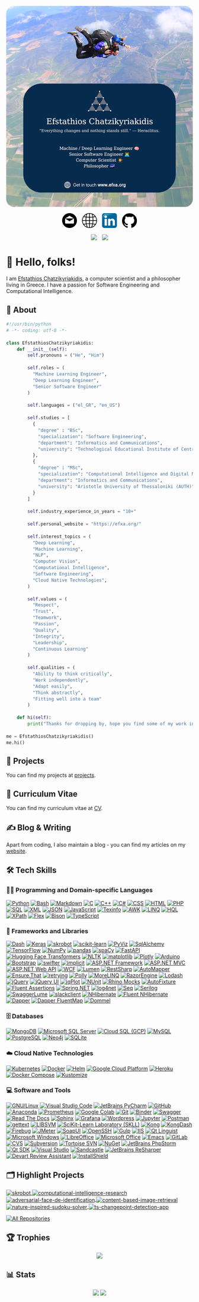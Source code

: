 <p align="center">
  <img src="https://github.com/efstathios-chatzikyriakidis/efstathios-chatzikyriakidis/blob/main/assets/header-image.png" />
</p>

<p align="center">
  <a href= "https://efxa.org/contact/"><img height="40" src="https://github.com/efstathios-chatzikyriakidis/efstathios-chatzikyriakidis/blob/main/assets/email-icon.svg" hspace="5"></a>
  <a href= "https://efxa.org/"><img height="40" src="https://github.com/efstathios-chatzikyriakidis/efstathios-chatzikyriakidis/blob/main/assets/globe-icon.svg" hspace="5"></a>
  <a href= "https://www.linkedin.com/in/efstathioschatzikyriakidis"><img height="40" src="https://github.com/efstathios-chatzikyriakidis/efstathios-chatzikyriakidis/blob/main/assets/linkedin-icon.svg" hspace="5"></a>
  <a href= "https://github.com/efstathios-chatzikyriakidis"><img height="40" src="https://github.com/efstathios-chatzikyriakidis/efstathios-chatzikyriakidis/blob/main/assets/github-icon.svg" hspace="5"></a>
</p>

<p align="center">
  <img src="https://img.shields.io/github/followers/efstathios-chatzikyriakidis?label=Follow&style=social" hspace="5">
  <img src="https://visitor-badge.glitch.me/badge?page_id=efstathios.chatzikyriakidis.github" hspace="5">
</p>

# 👋 Hello, folks!

I am <a href= "https://efxa.org/">Efstathios Chatzikyriakidis</a>, a computer scientist and a philosopher living in Greece. I have a passion for Software Engineering and Computational Intelligence.

## 💬 About

```python
#!/usr/bin/python
# -*- coding: utf-8 -*-

class EfstathiosChatzikyriakidis:
    def __init__(self):
        self.pronouns = ("He", "Him")

        self.roles = (
          "Machine Learning Engineer",
          "Deep Learning Engineer",
          "Senior Software Engineer"
        )

        self.languages = ("el_GR", "en_US")

        self.studies = [
          {
            "degree" : "BSc",
            "specialization": "Software Engineering",
            "department": "Informatics and Communications",
            "university": "Technological Educational Institute of Central Macedonia"
          },
          {
            "degree" : "MSc",
            "specialization": "Computational Intelligence and Digital Media",
            "department": "Informatics and Communications",
            "university": "Aristotle University of Thessaloniki (AUTH)"
          }
        ]

        self.industry_experience_in_years = "10+"

        self.personal_website = "https://efxa.org/"

        self.interest_topics = (
          "Deep Learning",
          "Machine Learning",
          "NLP",
          "Computer Vision",
          "Computational Intelligence",
          "Software Engineering",
          "Cloud Native Technologies",
        )

        self.values = (
          "Respect",
          "Trust",
          "Teamwork",
          "Passion",
          "Quality",
          "Integrity",
          "Leadership",
          "Continuous Learning"
        )

        self.qualities = (
          "Ability to think critically",
          "Work independently",
          "Adapt easily",
          "Think abstractly",
          "Fitting well into a team"
        )

    def hi(self):
        print("Thanks for dropping by, hope you find some of my work interesting.")

me = EfstathiosChatzikyriakidis()
me.hi()
```

## 📘 Projects

You can find my projects at [projects](https://efxa.org/category/projects/).

## 📃 Curriculum Vitae

You can find my curriculum vitae at [CV](https://efxa.org/curriculum-vitae/).

## ✍️ Blog & Writing

Apart from coding, I also maintain a blog - you can find my articles on my [website](https://efxa.org/).

## 🛠️ Tech Skills

### 👨‍💻 Programming and Domain-specific Languages

<p>
    <a href="https://github.com/search?q=user%3Aefstathios-chatzikyriakidis+language%3Apython">         <img alt="Python"           src="https://img.shields.io/badge/Python-85019b.svg"></a>
    <a href="https://github.com/search?q=user%3Aefstathios-chatzikyriakidis+language%3Abash">           <img alt="Bash"             src="https://img.shields.io/badge/Bash-a45969.svg"></a>
    <a href="https://github.com/search?q=user%3Aefstathios-chatzikyriakidis+language%3Amarkdown">       <img alt="Markdown"         src="https://img.shields.io/badge/Markdown-85019b.svg"></a>
    <a href="https://github.com/search?q=user%3Aefstathios-chatzikyriakidis+language%3Ac">              <img alt="C"                src="https://img.shields.io/badge/C-D00000.svg"></a>
    <a href="https://github.com/search?q=user%3Aefstathios-chatzikyriakidis+language%3Acpp">            <img alt="C++"              src="https://img.shields.io/badge/C++-0f0ba7.svg"></a>
    <a href="https://github.com/search?q=user%3Aefstathios-chatzikyriakidis+language%3Acsharp">         <img alt="C#"               src="https://img.shields.io/badge/C%23-3471e3.svg"></a>
    <a href="https://github.com/search?q=user%3Aefstathios-chatzikyriakidis+language%3Acss">            <img alt="CSS"              src="https://img.shields.io/badge/CSS-14354C.svg"></a>
    <a href="https://github.com/search?q=user%3Aefstathios-chatzikyriakidis+language%3Ahtml">           <img alt="HTML"             src="https://img.shields.io/badge/HTML-FF6F00.svg"></a>
    <a href="https://github.com/search?q=user%3Aefstathios-chatzikyriakidis+language%3Aphp">            <img alt="PHP"              src="https://img.shields.io/badge/PHP-14354C.svg"></a>
    <a href="https://github.com/search?q=user%3Aefstathios-chatzikyriakidis+language%3Asql">            <img alt="SQL"              src="https://img.shields.io/badge/SQL-a45969.svg"></a>
    <a href="https://github.com/search?q=user%3Aefstathios-chatzikyriakidis+language%3Axml">            <img alt="XML"              src="https://img.shields.io/badge/XML-FF6F00.svg"></a>
    <a href="https://github.com/search?q=user%3Aefstathios-chatzikyriakidis+language%3Ajson">           <img alt="JSON"             src="https://img.shields.io/badge/JSOn-85019b.svg"></a>
    <a href="https://github.com/search?q=user%3Aefstathios-chatzikyriakidis+language%3Ajavascript">     <img alt="JavaScript"       src="https://img.shields.io/badge/JavaScript-0f0ba7.svg"></a>
    <a href="https://github.com/search?q=user%3Aefstathios-chatzikyriakidis+extension%3Atexi">          <img alt="Texinfo"          src="https://img.shields.io/badge/Texinfo-14354C.svg"></a>
    <a href="https://github.com/search?q=user%3Aefstathios-chatzikyriakidis+language%3Aawk">            <img alt="AWK"              src="https://img.shields.io/badge/AWK-3471e3.svg"></a>
    <a href="#">                                                                                        <img alt="LINQ"             src="https://img.shields.io/badge/LINQ-14354C.svg"></a>
    <a href="#">                                                                                        <img alt="HQL"              src="https://img.shields.io/badge/HQL-FF6F00.svg"></a>
    <a href="#">                                                                                        <img alt="XPath"            src="https://img.shields.io/badge/XPath-a45969.svg"></a>
    <a href="https://github.com/search?q=user%3Aefstathios-chatzikyriakidis+extension%3Alex">           <img alt="Flex"             src="https://img.shields.io/badge/Flex-14354C.svg"></a>
    <a href="https://github.com/search?q=user%3Aefstathios-chatzikyriakidis+extension%3Ay">             <img alt="Bison"            src="https://img.shields.io/badge/Bison-85019b.svg"></a>
    <a href="https://github.com/search?q=user%3Aefstathios-chatzikyriakidis+language%3Atypescript">     <img alt="TypeScript"       src="https://img.shields.io/badge/TypeScript-0f0ba7.svg"></a>
</p>

### 🧰 Frameworks and Libraries

<p>
    <a href="https://plotly.com/dash/">                                         <img alt="Dash"                         src="https://img.shields.io/badge/Dash-a45969.svg"></a>
    <a href="https://keras.io/">                                                <img alt="Keras"                        src="https://img.shields.io/badge/Keras-3471e3.svg"></a>
    <a href="https://skrobot.readthedocs.io/">                                  <img alt="skrobot"                      src="https://img.shields.io/badge/skrobot-0f0ba7.svg"></a>
    <a href="https://scikit-learn.org/">                                        <img alt="scikit-learn"                 src="https://img.shields.io/badge/scikit--learn-85019b.svg"></a>
    <a href="https://pyviz.org/">                                               <img alt="PyViz"                        src="https://img.shields.io/badge/PyViz-14354C.svg"></a>
    <a href="https://www.sqlalchemy.org/">                                      <img alt="SqlAlchemy"                   src="https://img.shields.io/badge/SqlAlchemy-FF6F00.svg"></a>
    <a href="https://www.tensorflow.org/">                                      <img alt="TensorFlow"                   src="https://img.shields.io/badge/TensorFlow-14354C.svg"></a>
    <a href="https://numpy.org/">                                               <img alt="NumPy"                        src="https://img.shields.io/badge/NumPy-FF6F00.svg"></a>
    <a href="https://pandas.pydata.org/">                                       <img alt="pandas"                       src="https://img.shields.io/badge/pandas-3471e3.svg"></a>
    <a href="https://spacy.io/">                                                <img alt="spaCy"                        src="https://img.shields.io/badge/spaCy-FF6F00.svg"></a>
    <a href="https://fastapi.tiangolo.com/">                                    <img alt="FastAPI"                      src="https://img.shields.io/badge/FastAPI-245227.svg"></a>
    <a href="https://huggingface.co/">                                          <img alt="Hugging Face Transformers"    src="https://img.shields.io/badge/Hugging Face Transformers-3471e3.svg"></a>
    <a href="https://www.nltk.org/">                                            <img alt="NLTK"                         src="https://img.shields.io/badge/NLTK-14354C.svg"></a>
    <a href="https://matplotlib.org/">                                          <img alt="matplotlib"                   src="https://img.shields.io/badge/matplotlib-D00000.svg"></a>
    <a href="https://plotly.com/">                                              <img alt="Plotly"                       src="https://img.shields.io/badge/Plotly-FF6F00.svg"></a>
    <a href="https://www.arduino.cc/">                                          <img alt="Arduino"                      src="https://img.shields.io/badge/Arduino-14354C.svg"></a>
    <a href="https://getbootstrap.com/">                                        <img alt="Bootstrap"                    src="https://img.shields.io/badge/Bootstrap-85019b.svg"></a>
    <a href="https://pypi.org/project/swifter/">                                <img alt="swifter"                      src="https://img.shields.io/badge/swifter-3471e3.svg"></a>
    <a href="https://implicit.readthedocs.io/">                                 <img alt="implicit"                     src="https://img.shields.io/badge/implicit-0f0ba7.svg"></a>
    <a href="https://en.wikipedia.org/wiki/ASP.NET">                            <img alt="ASP.NET Framework"            src="https://img.shields.io/badge/ASP.NET Framework-14354C.svg"></a>
    <a href="https://en.wikipedia.org/wiki/ASP.NET_MVC">                        <img alt="ASP.NET MVC"                  src="https://img.shields.io/badge/ASP.NET MVC-D00000.svg"></a>
    <a href="https://en.wikipedia.org/wiki/ASP.NET_Web_API">                    <img alt="ASP.NET Web API"              src="https://img.shields.io/badge/ASP.NET Web API-245227.svg"></a>
    <a href="https://en.wikipedia.org/wiki/Windows_Communication_Foundation">   <img alt="WCF"                          src="https://img.shields.io/badge/WCF-14354C.svg"></a>
    <a href="https://lumen.laravel.com/">                                       <img alt="Lumen"                        src="https://img.shields.io/badge/Lumen-85019b.svg"></a>
    <a href="https://restsharp.dev/">                                           <img alt="RestSharp"                    src="https://img.shields.io/badge/RestSharp-FF6F00.svg"></a>
    <a href="https://automapper.org/">                                          <img alt="AutoMapper"                   src="https://img.shields.io/badge/AutoMapper-3471e3.svg"></a>
    <a href="https://www.nuget.org/packages/ensure.that">                       <img alt="Ensure.That"                  src="https://img.shields.io/badge/Ensure.That-0f0ba7.svg"></a>
    <a href="https://pypi.org/project/retrying/">                               <img alt="retrying"                     src="https://img.shields.io/badge/retrying-14354C.svg"></a>
    <a href="https://www.thepollyproject.org/">                                 <img alt="Polly"                        src="https://img.shields.io/badge/Polly-FF6F00.svg"></a>
    <a href="https://morelinq.github.io/">                                      <img alt="MoreLINQ"                     src="https://img.shields.io/badge/MoreLINQ-14354C.svg"></a>
    <a href="https://antaris.github.io/RazorEngine/">                           <img alt="RazorEngine"                  src="https://img.shields.io/badge/RazorEngine-0f0ba7.svg"></a>
    <a href="https://lodash.com/">                                              <img alt="Lodash"                       src="https://img.shields.io/badge/Lodash-a45969.svg"></a>
    <a href="https://jquery.com/">                                              <img alt="jQuery"                       src="https://img.shields.io/badge/jQuery-FF6F00.svg"></a>
    <a href="https://jqueryui.com/">                                            <img alt="jQuery UI"                    src="https://img.shields.io/badge/jQuery UI-245227.svg"></a>
    <a href="https://www.jqplot.com/">                                          <img alt="jqPlot"                       src="https://img.shields.io/badge/jqPlot-3471e3.svg"></a>
    <a href="https://nunit.org/">                                               <img alt="NUnit"                        src="https://img.shields.io/badge/NUnit-0f0ba7.svg"></a>
    <a href="https://hibernatingrhinos.com/oss/rhino-mocks">                    <img alt="Rhino Mocks"                  src="https://img.shields.io/badge/Rhino Mocks-85019b.svg"></a>
    <a href="https://autofixture.github.io/docs/quick-start/">                  <img alt="AutoFixture"                  src="https://img.shields.io/badge/AutoFixture-FF6F00.svg"></a>
    <a href="https://fluentassertions.com/introduction">                        <img alt="Fluent Assertions"            src="https://img.shields.io/badge/Fluent Assertions-3471e3.svg"></a>
    <a href="https://springframework.net/">                                     <img alt="Spring.NET"                   src="https://img.shields.io/badge/Spring.NET-14354C.svg"></a>
    <a href="https://logging.apache.org/log4net/">                              <img alt="log4net"                      src="https://img.shields.io/badge/log4net-0f0ba7.svg"></a>
    <a href="https://datalust.co/seq">                                          <img alt="Seq"                          src="https://img.shields.io/badge/Seq-14354C.svg"></a>
    <a href="https://serilog.net/">                                             <img alt="Serilog"                      src="https://img.shields.io/badge/Serilog-245227.svg"></a>
    <a href="https://github.com/DarkaOnLine/SwaggerLume">                       <img alt="SwaggerLume"                  src="https://img.shields.io/badge/SwaggerLume-FF6F00.svg"></a>
    <a href="https://pypi.org/project/slackclient/">                            <img alt="slackclient"                  src="https://img.shields.io/badge/slackclient-0f0ba7.svg"></a>
    <a href="https://nhibernate.info/">                                         <img alt="NHibernate"                   src="https://img.shields.io/badge/NHibernate-a45969.svg"></a>
    <a href="https://github.com/nhibernate/fluent-nhibernate/wiki">             <img alt="Fluent NHibernate"            src="https://img.shields.io/badge/Fluent NHibernate-FF6F00.svg"></a>
    <a href="https://dapper-tutorial.net/">                                     <img alt="Dapper"                       src="https://img.shields.io/badge/Dapper-3471e3.svg"></a>
    <a href="https://dapper-tutorial.net/dapper-fluentmap">                     <img alt="Dapper FluentMap"             src="https://img.shields.io/badge/Dapper FluentMap-85019b.svg"></a>
    <a href="https://github.com/henkmollema/Dommel">                            <img alt="Dommel"                       src="https://img.shields.io/badge/Dommel-245227.svg"></a>
</p>

### 🗄️ Databases

<p>
    <a href="https://www.mongodb.com/">                                 <img alt="MongoDB"                  src="https://img.shields.io/badge/MongoDB-14354C.svg"></a>
    <a href="https://en.wikipedia.org/wiki/Microsoft_SQL_Server">       <img alt="Microsoft SQL Server"     src="https://img.shields.io/badge/Microsoft SQL Server-3471e3.svg"></a>
    <a href="https://cloud.google.com/sql">                             <img alt="Cloud SQL (GCP)"          src="https://img.shields.io/badge/Cloud SQL (GCP)-D00000.svg"></a>
    <a href="https://www.mysql.com/">                                   <img alt="MySQL"                    src="https://img.shields.io/badge/MySQL-245227.svg"></a>
    <a href="https://www.postgresql.org/">                              <img alt="PostgreSQL"               src="https://img.shields.io/badge/PostgreSQL-FF6F00.svg"></a>
    <a href="https://neo4j.com/">                                       <img alt="Neo4j"                    src="https://img.shields.io/badge/Neo4j-14354C.svg"></a>
    <a href="https://www.sqlite.org/index.html">                        <img alt="SQLite"                   src="https://img.shields.io/badge/SQLite-3471e3.svg"></a>
</p>

### ☁️ Cloud Native Technologies

<p>
    <a href="https://kubernetes.io/">               <img alt="Kubernetes"               src="https://img.shields.io/badge/Kubernetes-3471e3.svg"></a>
    <a href="https://www.docker.com/">              <img alt="Docker"                   src="https://img.shields.io/badge/Docker-a45969.svg"></a>
    <a href="https://helm.sh/">                     <img alt="Helm"                     src="https://img.shields.io/badge/Helm-D00000.svg"></a>
    <a href="https://cloud.google.com">             <img alt="Google Cloud Platform"    src="https://img.shields.io/badge/Google Cloud Platform-245227.svg"></a>
    <a href="https://www.heroku.com/">              <img alt="Heroku"                   src="https://img.shields.io/badge/Heroku-14354C.svg"></a>
    <a href="https://docs.docker.com/compose/">     <img alt="Docker Compose"           src="https://img.shields.io/badge/Docker Compose-FF6F00.svg"></a>
    <a href="https://kustomize.io/">                <img alt="Kustomize"                src="https://img.shields.io/badge/Kustomize-a45969.svg"></a>
</p>

### 💻 Software and Tools

<p>
   <a href="https://en.wikipedia.org/wiki/Linux">                                   <img alt="GNU/Linux"                               src="https://img.shields.io/badge/GNU/Linux-85019b.svg"></a>
   <a href="https://code.visualstudio.com/">                                        <img alt="Visual Studio Code"                      src="https://img.shields.io/badge/Visual Studio Code-a45969.svg"></a>
   <a href="https://www.jetbrains.com/pycharm">                                     <img alt="JetBrains PyCharm"                       src="https://img.shields.io/badge/JetBrains PyCharm-D00000.svg"></a>
   <a href="https://github.com/">                                                   <img alt="GitHub"                                  src="https://img.shields.io/badge/GitHub-3471e3.svg"></a>
   <a href="https://www.anaconda.com/">                                             <img alt="Anaconda"                                src="https://img.shields.io/badge/Anaconda-0f0ba7.svg"></a>
   <a href="https://prometheus.io/">                                                <img alt="Prometheus"                              src="https://img.shields.io/badge/Prometheus-245227.svg"></a>
   <a href="https://research.google.com/colaboratory/">                             <img alt="Google Colab"                            src="https://img.shields.io/badge/Google Colab-FF6F00.svg"></a>
   <a href="https://git-scm.com/">                                                  <img alt="Git"                                     src="https://img.shields.io/badge/Git-0f0ba7.svg"></a>
   <a href="https://mybinder.org/">                                                 <img alt="Binder"                                  src="https://img.shields.io/badge/Binder-85019b.svg"></a>
   <a href="https://swagger.io/">                                                   <img alt="Swagger"                                 src="https://img.shields.io/badge/Swagger-a45969.svg"></a>
   <a href="https://readthedocs.org/">                                              <img alt="Read The Docs"                           src="https://img.shields.io/badge/Read The Docs-D00000.svg"></a>
   <a href="https://www.sphinx-doc.org/">                                           <img alt="Sphinx"                                  src="https://img.shields.io/badge/Sphinx-3471e3.svg"></a>
   <a href="https://grafana.com/">                                                  <img alt="Grafana"                                 src="https://img.shields.io/badge/Grafana-0f0ba7.svg"></a>
   <a href="https://wordpress.org/">                                                <img alt="Wordpress"                               src="https://img.shields.io/badge/Wordpress-245227.svg"></a>
   <a href="https://jupyter.org/">                                                  <img alt="Jupyter"                                 src="https://img.shields.io/badge/Jupyter-FF6F00.svg"></a>
   <a href="https://www.postman.com/">                                              <img alt="Postman"                                 src="https://img.shields.io/badge/Postman-85019b.svg"></a>
   <a href="https://www.gnu.org/software/gettext/">                                 <img alt="gettext"                                 src="https://img.shields.io/badge/gettext-a45969.svg"></a>
   <a href="https://en.wikipedia.org/wiki/LIBSVM">                                  <img alt="LIBSVM"                                  src="https://img.shields.io/badge/LIBSVM-D00000.svg"></a>
   <a href="https://scikit-learn-laboratory.readthedocs.io/">                       <img alt="SciKit-Learn Laboratory (SKLL)"          src="https://img.shields.io/badge/SciKit--Learn Laboratory (SKLL)-3471e3.svg"></a>
   <a href="https://konghq.com/">                                                   <img alt="Kong"                                    src="https://img.shields.io/badge/Kong-0f0ba7.svg"></a>
   <a href="https://kongdash.in/">                                                  <img alt="KongDash"                                src="https://img.shields.io/badge/KongDash-245227.svg"></a>
   <a href="https://getfirebug.com/">                                               <img alt="Firebug"                                 src="https://img.shields.io/badge/Firebug-FF6F00.svg"></a>
   <a href="https://jmeter.apache.org/">                                            <img alt="JMeter"                                  src="https://img.shields.io/badge/JMeter-85019b.svg"></a>
   <a href="https://www.soapui.org/">                                               <img alt="SoapUI"                                  src="https://img.shields.io/badge/SoapUI-a45969.svg"></a>
   <a href="https://www.openssh.com/">                                              <img alt="OpenSSH"                                 src="https://img.shields.io/badge/OpenSSh-3471e3.svg"></a>
   <a href="https://gulpjs.com/">                                                   <img alt="Gulp"                                    src="https://img.shields.io/badge/Gulp-0f0ba7.svg"></a>
   <a href="https://www.iis.net/">                                                  <img alt="IIS"                                     src="https://img.shields.io/badge/IIS-245227.svg"></a>
   <a href="https://doc.qt.io/qt-5/qtlinguist-index.html">                          <img alt="Qt Linguist"                             src="https://img.shields.io/badge/Qt Linguist-FF6F00.svg"></a>
   <a href="https://www.microsoft.com/en-us/windows">                               <img alt="Microsoft Windows"                       src="https://img.shields.io/badge/Microsoft Windows-85019b.svg"></a>
   <a href="https://www.libreoffice.org/">                                          <img alt="LibreOffice"                             src="https://img.shields.io/badge/LibreOffice-a45969.svg"></a>
   <a href="https://www.office.com/">                                               <img alt="Microsoft Office"                        src="https://img.shields.io/badge/Microsoft Office-D00000.svg"></a>
   <a href="https://www.gnu.org/software/emacs/">                                   <img alt="Emacs"                                   src="https://img.shields.io/badge/Emacs-3471e3.svg"></a>
   <a href="https://about.gitlab.com/">                                             <img alt="GitLab"                                  src="https://img.shields.io/badge/GitLab-0f0ba7.svg"></a>
   <a href="https://www.nongnu.org/cvs/">                                           <img alt="CVS"                                     src="https://img.shields.io/badge/CVS-245227.svg"></a>
   <a href="https://subversion.apache.org/">                                        <img alt="Subversion"                              src="https://img.shields.io/badge/Subversion-FF6F00.svg"></a>
   <a href="https://tortoisesvn.net/">                                              <img alt="Tortoise SVN"                            src="https://img.shields.io/badge/Tortoise SVn-85019b.svg"></a>
   <a href="https://www.nuget.org/">                                                <img alt="NuGet"                                   src="https://img.shields.io/badge/NuGet-a45969.svg"></a>
   <a href="https://www.jetbrains.com/phpstorm/">                                   <img alt="JetBrains PhpStorm"                      src="https://img.shields.io/badge/JetBrains PhpStorm-D00000.svg"></a>
   <a href="https://doc.qt.io/">                                                    <img alt="Qt SDK"                                  src="https://img.shields.io/badge/Qt SDK-3471e3.svg"></a>
   <a href="https://visualstudio.microsoft.com/">                                   <img alt="Visual Studio"                           src="https://img.shields.io/badge/Visual Studio-0f0ba7.svg"></a>
   <a href="https://en.wikipedia.org/wiki/Sandcastle_(software)">                   <img alt="Sandcastle"                              src="https://img.shields.io/badge/Sandcastle-245227.svg"></a>
   <a href="https://www.jetbrains.com/resharper/">                                  <img alt="JetBrains ReSharper"                     src="https://img.shields.io/badge/JetBrains ReSharper-FF6F00.svg"></a>
   <a href="https://www.devart.com/review-assistant">                               <img alt="Devart Review Assistant"                 src="https://img.shields.io/badge/Devart Review Assistant-85019b.svg"></a>
   <a href="https://www.revenera.com/install/products/installshield.html">          <img alt="InstallShield"                           src="https://img.shields.io/badge/InstallShield-a45969.svg"></a>
</p>

## 🗂️ Highlight Projects

<p align="left">
  <a href="https://github.com/efstathios-chatzikyriakidis/skrobot">
    <img align="center" src="https://github-readme-stats.vercel.app/api/pin/?username=efstathios-chatzikyriakidis&repo=skrobot&show_icons=true&line_height=27" alt="skrobot" />
  </a>

  <a href="https://github.com/efstathios-chatzikyriakidis/computational-intelligence-research">
    <img align="center" src="https://github-readme-stats.vercel.app/api/pin/?username=efstathios-chatzikyriakidis&repo=computational-intelligence-research&show_icons=true&line_height=27" alt="computational-intelligence-research" />
  </a>

  <a href="https://github.com/efstathios-chatzikyriakidis/adversarial-face-de-identification">
    <img align="center" src="https://github-readme-stats.vercel.app/api/pin/?username=efstathios-chatzikyriakidis&repo=adversarial-face-de-identification&show_icons=true&line_height=27" alt="adversarial-face-de-identification" />
  </a>

  <a href="https://github.com/efstathios-chatzikyriakidis/content-based-image-retrieval">
    <img align="center" src="https://github-readme-stats.vercel.app/api/pin/?username=efstathios-chatzikyriakidis&repo=content-based-image-retrieval&show_icons=true&line_height=27" alt="content-based-image-retrieval" />
  </a>

  <a href="https://github.com/efstathios-chatzikyriakidis/nature-inspired-sudoku-solver">
    <img align="center" src="https://github-readme-stats.vercel.app/api/pin/?username=efstathios-chatzikyriakidis&repo=nature-inspired-sudoku-solver&show_icons=true&line_height=27" alt="nature-inspired-sudoku-solver" />
  </a>

  <a href="https://github.com/efstathios-chatzikyriakidis/ts-changepoint-detection-app">
    <img align="center" src="https://github-readme-stats.vercel.app/api/pin/?username=efstathios-chatzikyriakidis&repo=ts-changepoint-detection-app&show_icons=true&line_height=27" alt="ts-changepoint-detection-app" />
  </a>
</p>

<p align="left">
  <a href="https://github.com/efstathios-chatzikyriakidis?tab=repositories&sort=stargazers">
    <img alt="All Repositories" src="https://custom-icon-badges.herokuapp.com/badge/-All%20Repos-2962FF?style=for-the-badge&logoColor=white&logo=repo" />
  </a>
</p>

## 🏆 Trophies

<p align="center">
  <img align="center" src="https://github-profile-trophy.vercel.app/?username=efstathios-chatzikyriakidis&column=7&hide_border=True" />
</p>

## 📊 Stats

<p align="center">
  <img align="center" src="https://github-readme-stats.vercel.app/api/top-langs/?username=efstathios-chatzikyriakidis&hide_langs_below=18&line_height=27&layout=compact&hide_border=True" />

  <img align="center" src="https://github-readme-stats.vercel.app/api?username=efstathios-chatzikyriakidis&show_icons=true&count_private=true&include_all_commits=true&line_height=21&hide_border=True" />
</p>
